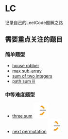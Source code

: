 # LC
记录自己的LeetCode题解之路

[LeetCode_logo]:./assets/images/LeetCode_logo_48.png

## 需要重点关注的题目
### 简单题型
- [house robber](./src/easy/house_robber_1.js)
- [max sub-array](./src/easy/max_subarray_2.js)
- [sum of two integers](./src/easy/sum_of_two_integers_1.js)
- [path sum iii](./src/easy/path_sum_iii_1.js)

### 中等难度题型
- [three sum](./src/medium/3sum_1.js) [![leet code logo][LeetCode_logo]](https://leetcode.com/problems/3sum/description/)
- [next permutation](./src/medium/next_permutation_1.js) [![leet code logo][LeetCode_logo]](https://leetcode.com/problems/next-permutation/)